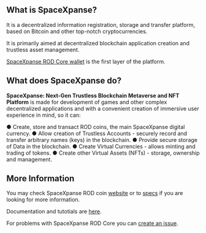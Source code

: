 <!--

**Here are some ideas to get you started:**

🙋‍♀️ A short introduction - what is your organization all about?
🌈 Contribution guidelines - how can the community get involved?
👩‍💻 Useful resources - where can the community find your docs? Is there anything else the community should know?
🍿 Fun facts - what does your team eat for breakfast?
🧙 Remember, you can do mighty things with the power of [Markdown](https://docs.github.com/github/writing-on-github/getting-started-with-writing-and-formatting-on-github/basic-writing-and-formatting-syntax)
-->
## What is SpaceXpanse?
It is a decentralized information registration, storage and transfer platform, based on Bitcoin and other top-notch cryptocurrencies.

It is primarily aimed at decentralized blockchain application creation and trustless asset management.

[SpaceXpanse ROD Core wallet](http://https://github.com/SpaceXpanse/rod-core-wallet "SpaceXpanse ROD Core") is the first layer of the platform.

## What does SpaceXpanse do?
**SpaceXpanse: Next-Gen Trustless Blockchain Metaverse and NFT Platform** is made for development of games and other complex decentralized applications and with a convenient creation of immersive user experience in mind, so it can:

● Create, store and transact ROD coins, the main SpaceXpanse digital currency.
● Allow creation of Trustless Accounts - securely record and transfer arbitrary names (keys) in the blockchain.
● Provide secure storage of Data in the blockchain.
● Create Virtual Currencies - allows minting and trading of tokens.
● Create other Virtual Assets (NFTs) - storage, ownership and management.

## More Information
You may check SpaceXpanse ROD coin [website](https://rod.spacexpanse.org/ "website") or to [specs](https://github.com/spacexpanse/rod-core-wallet/tree/0.6.5/doc/spacexpanse/ "SpaceXpanse specs") if you are looking for more information.

Documentation and tutotials are [here](https://github.com/SpaceXpanse/Documentation/wiki "Wiki").

For problems with SpaceXpanse ROD Core you can [create an issue](http:/https://github.com/SpaceXpanse/rod-core-wallet/issues "create an issue").
